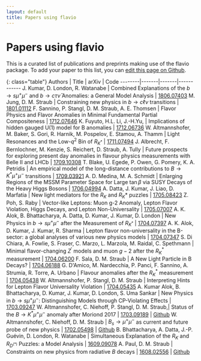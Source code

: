 ```yaml
---
layout: default
title: Papers using flavio
---
```


# Papers using flavio

This is a curated list of publications and preprints making use of the flavio package. To add your paper to this list, you can [edit this page on Github](https://github.com/flav-io/flav-io.github.io/blob/master/papers.md).


{: class="table"}
Authors | Title | arXiv | Code
--------|-------|-------|------------
J. Kumar, D. London, R. Watanabe | Combined Explanations of the $b \to s \mu^+ \mu^-$ and $b \to c \tau \bar \nu$ Anomalies: a General Model Analysis | [1806.07403](https://arxiv.org/abs/1806.07403)
M. Jung, D. M. Straub | Constraining new physics in $b\to c\ell\nu$ transitions | [1801.01112](https://arxiv.org/abs/1801.01112)
F. Sannino, P. Stangl, D. M. Straub, A. E. Thomsen | Flavor Physics and Flavor Anomalies in Minimal Fundamental Partial Compositeness | [1712.07646](https://arxiv.org/abs/1712.07646)
K. Fuyuto, H.L. Li, J.-H.Yu, | Implications of hidden gauged U(1) model for B anomalies |  [1712.06736](https://arxiv.org/abs/1712.06736)
W. Altmannshofer, M. Baker, S. Gori, R. Harnik, M. Pospelov, E. Stamou, A. Thamm | Light Resonances and the Low-$q^2$ Bin of $R_{K^\ast}$ | [1711.07494](https://arxiv.org/abs/1711.07494)
J. Albrecht, F. Bernlochner, M. Kenzie, S. Reichert, D. Straub, A. Tully | Future prospects for exploring present day anomalies in flavour physics measurements with Belle II and LHCb | [1709.10308](https://arxiv.org/abs/1709.10308)
T. Blake, U. Egede, P. Owen, G. Pomery, K. A. Petridis | An empirical model of the long-distance contributions to $B\to K^\ast\mu^+\mu^-$ transitions | [1709.03921](https://arxiv.org/abs/1709.03921)
A. D. Medina, M. A. Schmidt |  Enlarging Regions of the MSSM Parameter Space for Large $\tan\beta$ via SUSY Decays of the Heavy Higgs Bosons | [1706.04994](https://arxiv.org/abs/1706.04994)
A. Datta, J. Kumar, J. Liao, D. Marfatia | New light mediators for the $R_K$ and $R_K*$ puzzles | [1705.08423](https://arxiv.org/abs/1705.08423)
Z. Poh, S. Raby | Vector-like Leptons: Muon g-2 Anomaly, Lepton Flavor Violation, Higgs Decays, and Lepton Non-Universality | [1705.07007](https://arxiv.org/abs/1705.07007)
A. K. Alok, B. Bhattacharya, A. Datta, D. Kumar, J. Kumar, D. London | New Physics in $b \rightarrow s \mu^+ \mu^-$ after the Measurement of $R_{K^\ast}$ | [1704.07397](https://arxiv.org/abs/1704.07397)
A. K. Alok, D. Kumar, J. Kumar, R. Sharma | Lepton flavor non-universality in the B-sector: a global analyses of various new physics models | [1704.07347](https://arxiv.org/abs/1704.07347)
S. Di Chiara, A. Fowlie, S. Fraser, C. Marzo, L. Marzola, M. Raidal, C. Spethmann | Minimal flavor-changing $Z^\prime$ models and muon $g-2$ after the $R_K^\ast$ measurement | [1704.06200](https://arxiv.org/abs/1704.06200)
F. Sala, D. M. Straub | A New Light Particle in B Decays? | [1704.06188](https://www.arxiv.org/abs/1704.06188)
G. D'Amico, M. Nardecchia, P. Panci, F. Sannino, A. Strumia, R. Torre, A. Urbano | Flavour anomalies after the $R_K^\ast$ measurement | [1704.05438](https://arxiv.org/abs/1704.05438)
W. Altmannshofer, P. Stangl, D. M. Straub | Interpreting Hints for Lepton Flavor Universality  Violation | [1704.05435](https://www.arxiv.org/abs/1704.05435)
A. Kumar Alok, B. Bhattacharya, D. Kumar, J. Kumar, D. London, S. Uma Sankar | New Physics in $b \rightarrow s \mu^+ \mu^-$: Distinguishing Models through CP-Violating Effects | [1703.09247](https://arxiv.org/abs/1703.09247)
W. Altmannshofer, C. Niehoff, P. Stangl, D. M. Straub,| Status of the $B\to K^\ast\mu^+\mu^-$ anomaly after Moriond 2017 | [1703.09189](https://www.arxiv.org/abs/1703.09189) | [Github](https://github.com/DavidMStraub/paper-bkstarmumu-anss)
W. Altmannshofer, C. Niehoff, D. M. Straub | $B_s\to\mu^+\mu^-$ as current and future probe of new physics | [1702.05498](https://www.arxiv.org/abs/1702.05498) | [Github](https://github.com/DavidMStraub/paper-bsmumu-ans)
B. Bhattacharya, A. Datta, J.-P. Guévin, D. London, R. Watanabe | Simultaneous Explanation of the $R_K$ and $R_{D^{(\ast)}}$ Puzzles: a Model Analysis | [1609.09078](https://arxiv.org/abs/1609.09078)
A. Paul, D. M. Straub | Constraints on new physics from radiative $B$ decays | [1608.02556](https://www.arxiv.org/abs/1608.02556) | [Github](https://github.com/DavidMStraub/paper-bvgamma-ps)
